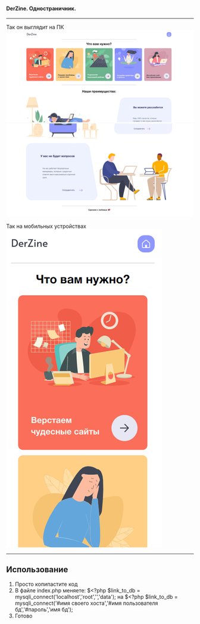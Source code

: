 <h4>
DerZine. Одностраничник.
</h4>

---

Так он выглядит на ПК
<img src="screenshots/1.png">
<img src="screenshots/2.png">

Так на мобильных устройствах
<img src="screenshots/3.png">

---

## Использование
1. Просто копипастите код
2. В файле index.php меняете:
$<?php $link_to_db = mysqli_connect('localhost','root','','data');
на
$<?php $link_to_db = mysqli_connect('#имя своего хоста','#имя пользователя бд','#пароль','имя бд');
3. Готово 